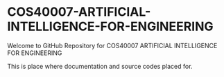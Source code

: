 # COS40007-ARTIFICIAL-INTELLIGENCE-FOR-ENGINEERING
Welcome to GitHub Repository for COS40007 ARTIFICIAL INTELLIGENCE FOR ENGINEERING

This is place where documentation and source codes placed for. 
